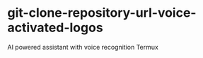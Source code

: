 # git-clone-repository-url-voice-activated-logos
AI powered assistant with voice recognition Termux 
